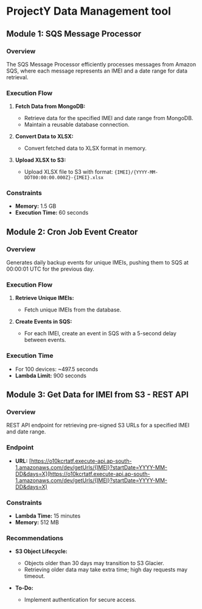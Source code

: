 # ProjectY Data Management tool

## Module 1: SQS Message Processor

### Overview

The SQS Message Processor efficiently processes messages from Amazon SQS, where each message represents an IMEI and a date range for data retrieval.

### Execution Flow

1. **Fetch Data from MongoDB:**

   - Retrieve data for the specified IMEI and date range from MongoDB.
   - Maintain a reusable database connection.

2. **Convert Data to XLSX:**

   - Convert fetched data to XLSX format in memory.

3. **Upload XLSX to S3:**
   - Upload XLSX file to S3 with format: `{IMEI}/{YYYY-MM-DDT00:00:00.000Z}-{IMEI}.xlsx`

### Constraints

- **Memory:** 1.5 GB
- **Execution Time:** 60 seconds

## Module 2: Cron Job Event Creator

### Overview

Generates daily backup events for unique IMEIs, pushing them to SQS at 00:00:01 UTC for the previous day.

### Execution Flow

1. **Retrieve Unique IMEIs:**

   - Fetch unique IMEIs from the database.

2. **Create Events in SQS:**
   - For each IMEI, create an event in SQS with a 5-second delay between events.

### Execution Time

- For 100 devices: ~497.5 seconds
- **Lambda Limit:** 900 seconds

## Module 3: Get Data for IMEI from S3 - REST API

### Overview

REST API endpoint for retrieving pre-signed S3 URLs for a specified IMEI and date range.

### Endpoint

- **URL:** [https://o10kcrtatf.execute-api.ap-south-1.amazonaws.com/dev/getUrls/{IMEI}?startDate=YYYY-MM-DD&days=X](https://o10kcrtatf.execute-api.ap-south-1.amazonaws.com/dev/getUrls/{IMEI}?startDate=YYYY-MM-DD&days=X)

### Constraints

- **Lambda Time:** 15 minutes
- **Memory:** 512 MB

### Recommendations

- **S3 Object Lifecycle:**

  - Objects older than 30 days may transition to S3 Glacier.
  - Retrieving older data may take extra time; high day requests may timeout.

- **To-Do:**
  - Implement authentication for secure access.
